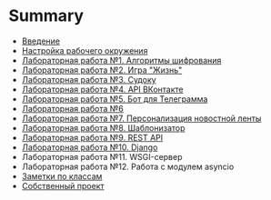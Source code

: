 # Summary

* [Введение](README.md)
* [Настройка рабочего окружения](lab0.md)
* [Лабораторная работа №1. Алгоритмы шифрования](lab1.md)
* [Лабораторная работа №2. Игра "Жизнь"](lab2.md)
* [Лабораторная работа №3. Судоку](lab3.md)
* [Лабораторная работа №4. API ВКонтакте](lab4.md)
* [Лабораторная работа №5. Бот для Телеграмма](lab5.md)
* [Лабораторная работа №6](lab6.md)
* [Лабораторная работа №7. Персонализация новостной ленты](lab7.md)
* [Лабораторная работа №8. Шаблонизатор](lab8.md)
* [Лабораторная работа №9. REST API](lab9.md)
* [Лабораторная работа №10. Django](lab10.md)
* Лабораторная работа №11. WSGI-сервер
* Лабораторная работа №12. Работа с модулем asyncio
* [Заметки по классам](appendix-classes.md)
* [Собственный проект](project.md)

